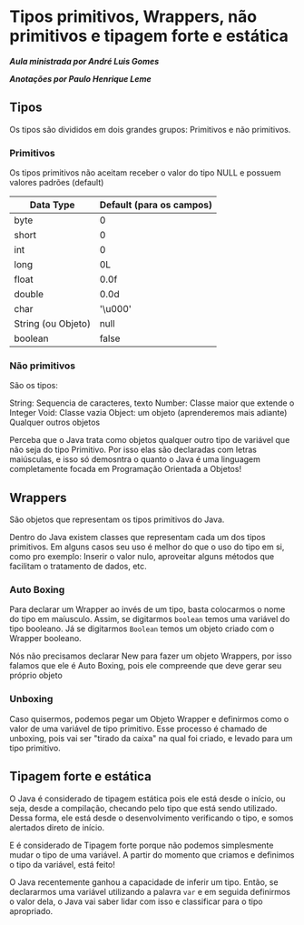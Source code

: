 # Tipos primitivos, Wrappers, não primitivos e tipagem forte e estática

_**Aula ministrada por André Luis Gomes**_

_**Anotações por Paulo Henrique Leme**_

## Tipos

Os tipos são divididos em dois grandes grupos: Primitivos e não primitivos.

### Primitivos

Os tipos primitivos não aceitam receber o valor do tipo NULL e possuem valores padrões (default)

Data Type | Default (para os campos)
--- | ---
byte | 0
short | 0
int | 0
long | 0L
float | 0.0f
double | 0.0d
char | '\u000'
String (ou Objeto) | null
boolean | false

### Não primitivos

São os tipos:

String: Sequencia de caracteres, texto
Number: Classe maior que extende o Integer
Void: Classe vazia
Object: um objeto (aprenderemos mais adiante)
Qualquer outros objetos

Perceba que o Java trata como objetos qualquer outro tipo de variável que não seja do tipo Primitivo. Por isso elas são declaradas com letras maiúsculas, e isso só demosntra o quanto o Java é uma linguagem completamente focada em Programação Orientada a Objetos!

## Wrappers

São objetos que representam os tipos primitivos do Java.

Dentro do Java existem classes que representam cada um dos tipos primitivos. Em alguns casos seu uso é melhor do que o uso do tipo em si, como pro exemplo: Inserir o valor nulo, aproveitar alguns métodos que facilitam o tratamento de dados, etc.

### Auto Boxing

Para declarar um Wrapper ao invés de um tipo, basta colocarmos o nome do tipo em maíusculo. Assim, se digitarmos `boolean` temos uma variável do tipo booleano. Já se digitarmos `Boolean` temos um objeto criado com o Wrapper booleano.

Nós não precisamos declarar New para fazer um objeto Wrappers, por isso falamos que ele é Auto Boxing, pois ele compreende que deve gerar seu próprio objeto

### Unboxing

Caso quisermos, podemos pegar um  Objeto Wrapper e definirmos como o valor de uma variável de tipo primitivo. Esse processo é chamado de unboxing, pois vai ser "tirado da caixa" na qual foi criado, e levado para um tipo primitivo.

## Tipagem forte e estática

O Java é considerado de tipagem estática pois ele está desde o início, ou seja, desde a compilação, checando pelo tipo que está sendo utilizado. Dessa forma, ele está desde o desenvolvimento verificando o tipo, e somos alertados direto de início.

E é considerado de Tipagem forte porque não podemos simplesmente mudar o tipo de uma variável. A partir do momento que criamos e definimos o tipo da variável, está feito!

O Java recentemente ganhou a capacidade de inferir um tipo. Então, se declararmos uma variável utilizando a palavra `var` e em seguida definirmos o valor dela, o Java vai saber lidar com isso e classificar para o tipo apropriado.

